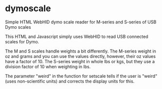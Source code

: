 # dymoscale
Simple HTML WebHID dymo scale reader for M-series and S-series of USB Dymo scales

This HTML and Javascript simply uses WebHID to read USB connected scales for Dymo.

The M and S scales handle weights a bit differently. The M-series weight in oz and grams and you can use the values directly, however, their oz values have a factor of 10.
The S-series weight in whole lbs or kgs, but they use a division factor of 10 when weighting in lbs.

The parameter "weird" in the function for setscale tells if the user is "weird" (uses non-scientific units) and corrects the display units for this.
